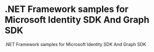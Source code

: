 # .NET Framework samples for Microsoft Identity SDK And Graph SDK

.NET Framework samples for Microsoft Identity SDK And Graph SDK
